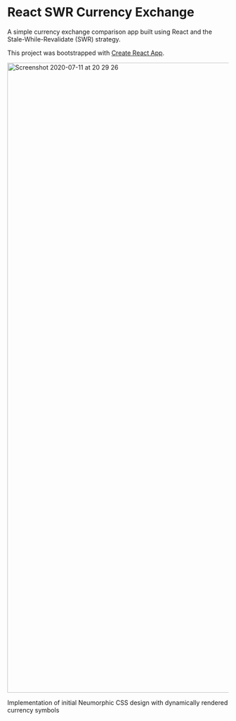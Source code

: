 # React SWR Currency Exchange

A simple currency exchange comparison app built using React and the Stale-While-Revalidate (SWR) strategy.

This project was bootstrapped with [Create React App](https://github.com/facebook/create-react-app).

<img width="1433" alt="Screenshot 2020-07-11 at 20 29 26" src="https://user-images.githubusercontent.com/25869284/87232237-43126f80-c3b5-11ea-86a9-c8559a855ce5.png">

Implementation of initial Neumorphic CSS design with dynamically rendered currency symbols